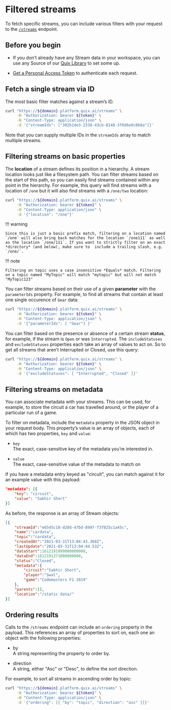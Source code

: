 # Filtered streams

To fetch specific streams, you can include various filters with your
request to the [`/streams`](#) endpoint.

## Before you begin

  - If you don’t already have any Stream data in your workspace, you can
    use any Source of our [Quix
    Library](../../platform/samples/samples.md) to set some up.

  - [Get a Personal Access Token](authenticate.md)
    to authenticate each request.

## Fetch a single stream via ID

The most basic filter matches against a stream’s ID.

``` bash
curl "https://${domain}.platform.quix.ai/streams" \
     -H "Authorization: bearer ${token}" \
     -H "Content-Type: application/json" \
     -d '{"streamIds": ["302b1de3-2338-43cb-8148-3f0d6e8c0b8a"]}'
```

Note that you can supply multiple IDs in the `streamIds` array to match
multiple streams.

## Filtering streams on basic properties

The **location** of a stream defines its position in a hierarchy. A
stream location looks just like a filesystem path. You can filter
streams based on the start of this path, so you can easily find streams
contained within any point in the hierarchy. For example, this query
will find streams with a location of `/one` but it will also find
streams with a `/one/two` location:

``` bash
curl "https://${domain}.platform.quix.ai/streams" \
     -H "Authorization: bearer ${token}" \
     -H "Content-Type: application/json" \
     -d '{"location": "/one"}'
```

!!! warning

	Since this is just a basic prefix match, filtering on a location named `/one` will also bring back matches for the location `/one111` as well as the location `/one/111`. If you want to strictly filter on an exact *directory* (and below), make sure to 	include a trailing slash, e.g. `/one/`.

!!! note

	Filtering on topic uses a case insensitive *Equals* match. Filtering on a topic named "MyTopic" will match "mytopic" but will not match "MyTopic123"

You can filter streams based on their use of a given **parameter** with
the `parameterIds` property. For example, to find all streams that
contain at least one single occurence of `Gear` data:

``` bash
curl "https://${domain}.platform.quix.ai/streams" \
     -H "Authorization: bearer ${token}" \
     -H "Content-Type: application/json" \
     -d '{"parameterIds": [ "Gear"] }'
```

You can filter based on the presence or absence of a certain stream
**status**, for example, if the stream is `Open` or was `Interrupted`.
The `includeStatuses` and `excludeStatuses` properties each take an
array of values to act on. So to get all streams that aren’t Interrupted
or Closed, use this query:

``` bash
curl "https://${domain}.platform.quix.ai/streams" \
     -H "Authorization: bearer ${token}" \
     -H "Content-Type: application/json" \
     -d '{"excludeStatuses": [ "Interrupted", "Closed" ]}'
```

## Filtering streams on metadata

You can associate metadata with your streams. This can be used, for
example, to store the circuit a car has travelled around, or the player
of a particular run of a game.

To filter on metadata, include the `metadata` property in the JSON
object in your request body. This property’s value is an array of
objects, each of which has two properties, `key` and `value`:

  - `key`  
    The exact, case-sensitive key of the metadata you’re interested in.

  - `value`  
    The exact, case-sensitive value of the metadata to match on

If you have a metadata entry keyed as "circuit", you can match against
it for an example value with this payload:

``` json
"metadata": [{
    "key": "circuit",
    "value": "Sakhir Short"
}]
```

As before, the response is an array of Stream objects:

``` json
[{
    "streamId":"e6545c18-d20d-47bd-8997-f3f825c1a45c",
    "name":"cardata",
    "topic":"cardata",
    "createdAt":"2021-03-31T13:04:43.368Z",
    "lastUpdate":"2021-03-31T13:04:44.53Z",
    "dataStart":1612191099000000000,
    "dataEnd":1612191371000000000,
    "status":"Closed",
    "metadata":{
        "circuit":"Sakhir Short",
        "player":"Swal",
        "game":"Codemasters F1 2019"
    },
    "parents":[],
    "location":"/static data/"
}]
```

## Ordering results

Calls to the `/streams` endpoint can include an `ordering` property in
the payload. This references an array of properties to sort on, each one
an object with the following properties:

  - by  
    A string representing the property to order by.

  - direction  
    A string, either "Asc" or "Desc", to define the sort direction.

For example, to sort all streams in ascending order by topic:

``` bash
curl "https://${domain}.platform.quix.ai/streams" \
     -H "Authorization: bearer ${token}" \
     -H "Content-Type: application/json" \
     -d '{"ordering": [{ "by": "topic", "direction": "asc" }]}'
```
